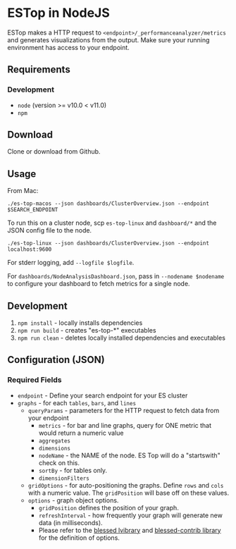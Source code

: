 # ESTop in NodeJS

ESTop makes a HTTP request to  `<endpoint>/_performanceanalyzer/metrics`
and generates visualizations from the output.
Make sure your running environment has access to your endpoint.

## Requirements
### Development
- `node` (version >= v10.0 < v11.0)
- `npm`

## Download

Clone or download from Github.

## Usage
From Mac:
```
./es-top-macos --json dashboards/ClusterOverview.json --endpoint $SEARCH_ENDPOINT
```

To run this on a cluster node, scp `es-top-linux` and `dashboard/*` and the JSON config file to the node.
```
./es-top-linux --json dashboards/ClusterOverview.json --endpoint localhost:9600
```

For stderr logging, add `--logfile $logfile`.

For `dashboards/NodeAnalysisDashboard.json`, pass in `--nodename $nodename` to configure your dashboard
to fetch metrics for a single node.

## Development
1. `npm install` - locally installs dependencies
2. `npm run build` - creates "es-top-*" executables
3. `npm run clean` - deletes locally installed dependencies and executables


## Configuration (JSON)
### Required Fields
- `endpoint` - Define your search endpoint for your ES cluster
- `graphs` - for each `tables`, `bars`, and `lines`
  - `queryParams` - parameters for the HTTP request to fetch data from your endpoint
    - `metrics` - for bar and line graphs, query for ONE metric that would return a numeric value
    - `aggregates`
    - `dimensions`
    - `nodeName` - the NAME of the node. ES Top will do a "startswith" check on this.
    - `sortBy` - for tables only.
    - `dimensionFilters`
  - `gridOptions` - for auto-positioning the graphs. Define `rows` and `cols` with a numeric value. The `gridPosition` will base off on these values.
  - `options` - graph object options.
    - `gridPosition` defines the position of your graph.
    - `refreshInterval` - how frequently your graph will generate new data (in milliseconds).
    - Please refer to the [blessed lvibrary](https://github.com/chjj/blessed) and
[blessed-contrib library](https://github.com/yaronn/blessed-contrib) for the definition of options.
